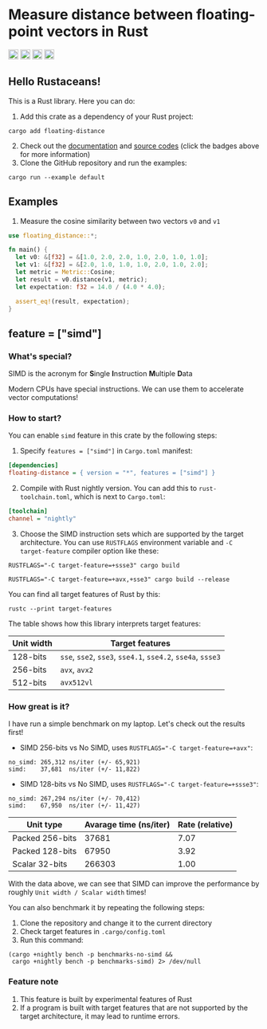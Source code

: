 # Measure distance between floating-point vectors in Rust
[<img alt="crates.io" src="https://img.shields.io/crates/v/floating-distance.svg?color=fe7d37&logo=rust" height="20">](https://crates.io/crates/floating-distance)
[<img alt="docs.rs" src="https://docs.rs/floating-distance/badge.svg" height="20">](https://docs.rs/floating-distance/)
[<img alt="coverage" src="https://img.shields.io/codecov/c/github/AsherJingkongChen/floating-distance?logo=codecov" height="20">](https://app.codecov.io/gh/AsherJingkongChen/floating-distance)
[<img alt="GitHub Actions" src="https://github.com/AsherJingkongChen/floating-distance/actions/workflows/main.yml/badge.svg" height="20">](https://github.com/AsherJingkongChen/floating-distance/actions/workflows/main.yml)

## Hello Rustaceans!
This is a Rust library. Here you can do:
1. Add this crate as a dependency of your Rust project:
```shell
cargo add floating-distance
```
2. Check out the [documentation](https://docs.rs/floating-distance) and
[source codes](https://github.com/AsherJingkongChen/floating-distance.git) (click the badges above for more information)
3. Clone the GitHub repository and run the examples:
```shell
cargo run --example default
```

## Examples
1. Measure the cosine similarity between two vectors `v0` and `v1`
```rust
use floating_distance::*;

fn main() {
  let v0: &[f32] = &[1.0, 2.0, 2.0, 1.0, 2.0, 1.0, 1.0];
  let v1: &[f32] = &[2.0, 1.0, 1.0, 1.0, 2.0, 1.0, 2.0];
  let metric = Metric::Cosine;
  let result = v0.distance(v1, metric);
  let expectation: f32 = 14.0 / (4.0 * 4.0);

  assert_eq!(result, expectation);
}
```

## feature = ["simd"]
### What's special?
SIMD is the acronym for **S**ingle **I**nstruction **M**ultiple **D**ata

Modern CPUs have special instructions. We can use them to accelerate vector computations!

### How to start?
You can enable `simd` feature in this crate by the following steps:
1. Specify `features = ["simd"]` in `Cargo.toml` manifest:
```ini
[dependencies]
floating-distance = { version = "*", features = ["simd"] }
```
2. Compile with Rust nightly version. You can add this to `rust-toolchain.toml`, which is next to `Cargo.toml`:
```ini
[toolchain]
channel = "nightly"
```
3. Choose the SIMD instruction sets which are supported by the target architecture. You can use `RUSTFLAGS` environment variable and `-C target-feature` compiler option like these:
```shell
RUSTFLAGS="-C target-feature=+ssse3" cargo build
```
```shell
RUSTFLAGS="-C target-feature=+avx,+sse3" cargo build --release
```
You can find all target features of Rust by this:
```shell
rustc --print target-features
```
The table shows how this library interprets target features:

Unit width | Target features
--- | ---
128-bits | `sse`, `sse2`, `sse3`, `sse4.1`, `sse4.2`, `sse4a`, `ssse3`
256-bits | `avx`, `avx2`
512-bits | `avx512vl`

### How great is it?
I have run a simple benchmark on my laptop.
Let's check out the results first!

- SIMD 256-bits vs No SIMD, uses `RUSTFLAGS="-C target-feature=+avx"`:
```log
no_simd: 265,312 ns/iter (+/- 65,921)
simd:    37,681  ns/iter (+/- 11,822)
```
- SIMD 128-bits vs No SIMD, uses `RUSTFLAGS="-C target-feature=+ssse3"`:
```log
no_simd: 267,294 ns/iter (+/- 70,412)
simd:    67,950  ns/iter (+/- 11,427)
```
Unit type | Avarage time (ns/iter) | Rate (relative)
--- | --- | ---
Packed 256-bits | 37681 | 7.07
Packed 128-bits | 67950 | 3.92
Scalar 32-bits | 266303 | 1.00

With the data above, we can see that SIMD can improve the performance by roughly `Unit width / Scalar width` times!

You can also benchmark it by repeating the following steps:
1. Clone the repository and change it to the current directory
2. Check target features in `.cargo/config.toml`
3. Run this command:
```shell
(cargo +nightly bench -p benchmarks-no-simd &&
 cargo +nightly bench -p benchmarks-simd) 2> /dev/null
```

### Feature note
1. This feature is built by experimental features of Rust
2. If a program is built with target features that are not supported by the target architecture, it may lead to runtime errors.
